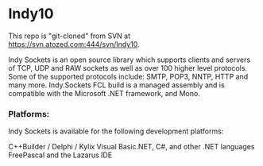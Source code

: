 # Indy10
This repo is "git-cloned" from SVN at https://svn.atozed.com:444/svn/Indy10.

Indy Sockets is an open source library which supports clients and servers of TCP, UDP and RAW sockets as well as over 100 higher level protocols. Some of the supported protocols include: SMTP, POP3, NNTP, HTTP and many more. Indy.Sockets FCL build is a managed assembly and is compatible with the Microsoft .NET framework, and Mono.

### Platforms:

Indy Sockets is available for the following development platforms:

C++Builder / Delphi / Kylix
Visual Basic.NET, C#, and other .NET languages
FreePascal and the Lazarus IDE
